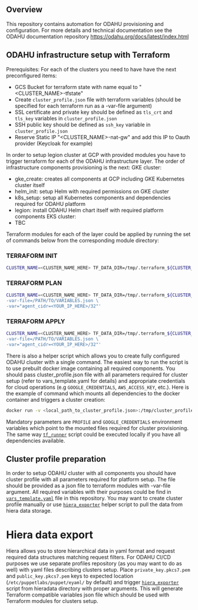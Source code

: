
## Overview
This repository contains automation for ODAHU provisioning and configuration.
For more details and technical documentation see the ODAHU documentation repository https://odahu.org/docs/latest/index.html


## ODAHU infrastructure setup with Terraform
Prerequisites:
 For each of the clusters you need to have have the next preconfigured items:
 - GCS Bucket for terraform state with name equal to "<CLUSTER_NAME>-tfstate"
 - Create `cluster_profile.json` file with terraform variables (should be specified for each terraform run as a -var-file argument)
 - SSL certificate and private key should be defined as `tls_crt` and `tls_key` variables in `cluster_profile.json`
 - SSH public key should be defined as `ssh_key` variable in `cluster_profile.json`
 - Reserve Static IP "<CLUSTER_NAME>-nat-gw" and add this IP to Oauth provider (Keycloak for example)

In order to setup legion cluster at GCP with provided modules you have to trigger terraform for each of the ODAHU infrastructure layer.
The order of infrastructure components provisioning is the next:
GKE cluster:
 - gke_create: creates all components at GCP including GKE Kubernetes cluster itself
 - helm_init: setup Helm with required permissions on GKE cluster
 - k8s_setup: setup all Kubernetes components and dependencies required for ODAHU platform
 - legion: install ODAHU Helm chart itself with required platform components
EKS cluster:
 - TBC

Terraform modules for each of the layer could be applied by running the set of commands below from the corresponding module directory:
### TERRAFORM INIT

```bash
CLUSTER_NAME=<CLUSTER_NAME_HERE> TF_DATA_DIR=/tmp/.terraform_${CLUSTER_NAME}_${PWD##*/} bash -c 'terraform init -backend-config="bucket=${CLUSTER_NAME}-tfstate"'
```

### TERRAFORM PLAN

```bash
CLUSTER_NAME=<CLUSTER_NAME_HERE> TF_DATA_DIR=/tmp/.terraform_${CLUSTER_NAME}_${PWD##*/} bash -c 'terraform plan \
-var-file=/PATH/TO/VARIABLES.json \
-var="agent_cidr=<YOUR_IP_HERE>/32"'
```

### TERRAFORM APPLY

```bash
CLUSTER_NAME=<CLUSTER_NAME_HERE> TF_DATA_DIR=/tmp/.terraform_${CLUSTER_NAME}_${PWD##*/} bash -c 'terraform apply \
-var-file=/PATH/TO/VARIABLES.json \
-var="agent_cidr=<YOUR_IP_HERE>/32"'
```

There is also a helper script which allows you to create fully configured ODAHU cluster with a single command.
The easiest way to run the script is to use prebuilt docker image containing all required components.
You should pass cluster_profile.json file with all parameters required for cluster setup (refer to vars_template.yaml for details) and appropriate credentials for cloud operations (e.g `GOOGLE_CREDENTIALS`, `AWS_ACCESS_KEY`, etc.).
Here is the example of command which mounts all dependencies to the docker container and triggers a cluster creation:

```bash
docker run -v <local_path_to_cluster_profile.json>:/tmp/cluster_profile.json -v <path_to_local_gcp_credentials_file.json>/:/tmp/gcp_credentials_file.json -e PROFILE=/tmp/cluster_profile.json -e GOOGLE_CREDENTIALS=/tmp/gcp_credentials_file.json terraform:latest tf_runner create
```

Mandatory parameters are `PROFILE` and `GOOGLE_CREDENTIALS` environment variables which point to the mounted files required for cluster provisioning.
The same way [`tf_runner`](tools/tf_runner.sh) script could be executed locally if you have all dependencies available.

## Cluster profile preparation
In order to setup ODAHU cluster with all components you should have cluster profile with all parameters required for platform setup.
The file should be provided as a json file to terraform modules with -var-file argument. All required variables with their purposes could be find in [`vars_template.yaml`](vars_template.yaml) file in this repository.
You may want to create cluster profile manually or use [`hiera_exporter`](tools/hiera_exporter) helper script to pull the data from hiera data storage.

# Hiera data export
Hiera allows you to store hierarchical data in yaml format and request required data structures matching request filters.
For ODAHU CI/CD purposes we use separate profiles repository (as you may want to do as well) with yaml files describing clusters setup.
Place `private_key.pkcs7.pem` and `public_key.pkcs7.pem` keys to expected location (`/etc/puppetlabs/puppet/eyaml/` by default) and trigger [`hiera_exporter`](tools/hiera_exporter) script from hieradata directory with proper arguments.
This will generate Terraform compatible variables json file which should be used with Terraform modules for clusters setup.
